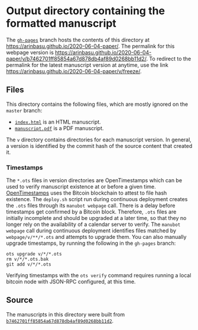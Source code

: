 # Output directory containing the formatted manuscript

The [`gh-pages`](https://github.com/arinbasu/2020-06-04-paper/tree/gh-pages) branch hosts the contents of this directory at <https://arinbasu.github.io/2020-06-04-paper/>.
The permalink for this webpage version is <https://arinbasu.github.io/2020-06-04-paper/v/b7462701ff85854a67d878db4af89d0268bb11d2/>.
To redirect to the permalink for the latest manuscript version at anytime, use the link <https://arinbasu.github.io/2020-06-04-paper/v/freeze/>.

## Files

This directory contains the following files, which are mostly ignored on the `master` branch:

+ [`index.html`](index.html) is an HTML manuscript.
+ [`manuscript.pdf`](manuscript.pdf) is a PDF manuscript.

The `v` directory contains directories for each manuscript version.
In general, a version is identified by the commit hash of the source content that created it.

### Timestamps

The `*.ots` files in version directories are OpenTimestamps which can be used to verify manuscript existence at or before a given time.
[OpenTimestamps](https://opentimestamps.org/) uses the Bitcoin blockchain to attest to file hash existence.
The `deploy.sh` script run during continuous deployment creates the `.ots` files through its `manubot webpage` call.
There is a delay before timestamps get confirmed by a Bitcoin block.
Therefore, `.ots` files are initially incomplete and should be upgraded at a later time, so that they no longer rely on the availability of a calendar server to verify.
The `manubot webpage` call during continuous deployment identifies files matched by `webpage/v/**/*.ots` and attempts to upgrade them.
You can also manually upgrade timestamps, by running the following in the `gh-pages` branch:

```shell
ots upgrade v/*/*.ots
rm v/*/*.ots.bak
git add v/*/*.ots
```

Verifying timestamps with the `ots verify` command requires running a local bitcoin node with JSON-RPC configured, at this time.

## Source

The manuscripts in this directory were built from
[`b7462701ff85854a67d878db4af89d0268bb11d2`](https://github.com/arinbasu/2020-06-04-paper/commit/b7462701ff85854a67d878db4af89d0268bb11d2).
